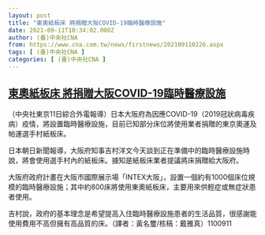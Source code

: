 ```yaml
---
layout: post
title: "東奧紙板床 將捐贈大阪COVID-19臨時醫療設施"
date: 2021-09-11T10:34:02.000Z
author: (臺)中央社CNA
from: https://www.cna.com.tw/news/firstnews/202109110226.aspx
tags: [ (臺)中央社CNA ]
categories: [ (臺)中央社CNA ]
---
```

<!--1631356442000-->
[東奧紙板床 將捐贈大阪COVID-19臨時醫療設施](https://www.cna.com.tw/news/firstnews/202109110226.aspx)
------

<div>
<div></div><div class="paragraph"><p>（中央社東京11日綜合外電報導）日本大阪府為因應COVID-19（2019冠狀病毒疾病）疫情，將設置臨時醫療設施，目前已知部分床位將使用業者捐贈的東京奧運及帕運選手村紙板床。</p><p>日本朝日新聞報導，大阪府知事吉村洋文今天談到正在準備中的臨時醫療設施時說，將會使用選手村內的紙板床。據知是紙板床業者提議將床捐贈給大阪府。</p><p>大阪府政府計畫在大阪市國際展示場「INTEX大阪」，設置一個約有1000個床位規模的臨時醫療設施；其中約800床將使用東奧紙板床，主要用來供輕症或無症狀患者使用。</p><p>吉村說，政府的基本理念是希望提高入住臨時醫療設施患者的生活品質，很感謝能使用費用不高但擁有高品質的床。（譯者：黃名璽/核稿：戴雅真）1100911</p></div>
</div>
